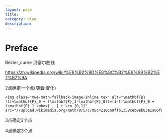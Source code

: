 ```yaml
---
layout: page
title:
category: blog
description:
---
```

# Preface

Bézier_curve 贝塞尔曲线

https://zh.wikipedia.org/wiki/%E8%B2%9D%E8%8C%B2%E6%9B%B2%E7%B7%9A

2点确定一个点(随着t变化)

	<img class="mwe-math-fallback-image-inline tex" alt="\mathbf{B}(t)=\mathbf{P}_0 + (\mathbf{P}_1-\mathbf{P}_0)t=(1-t)\mathbf{P}_0 + t\mathbf{P}_1 \mbox{ , } t \in [0,1]" src="//upload.wikimedia.org/math/0/5/c/05c4210c69ffb1358ceb8eb83a1a06fe.png">

3点确定2个点

4点确定3个点
